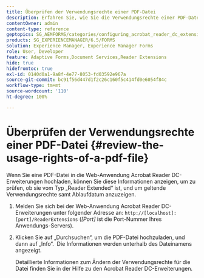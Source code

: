 ```yaml
---
title: Überprüfen der Verwendungsrechte einer PDF-Datei
description: Erfahren Sie, wie Sie die Verwendungsrechte einer PDF-Datei überprüfen.
contentOwner: admin
content-type: reference
geptopics: SG_AEMFORMS/categories/configuring_acrobat_reader_dc_extensions
products: SG_EXPERIENCEMANAGER/6.5/FORMS
solution: Experience Manager, Experience Manager Forms
role: User, Developer
feature: Adaptive Forms,Document Services,Reader Extensions
hide: true
hidefromtoc: true
exl-id: 0140d0a1-9a8f-4e77-8053-fd03592e967a
source-git-commit: bc91f56d447d1f2c26c160f5c414fd0e6054f84c
workflow-type: tm+mt
source-wordcount: '110'
ht-degree: 100%

---
```


# Überprüfen der Verwendungsrechte einer PDF-Datei {#review-the-usage-rights-of-a-pdf-file}

Wenn Sie eine PDF-Datei in die Web-Anwendung Acrobat Reader DC-Erweiterungen hochladen, können Sie diese Informationen anzeigen, um zu prüfen, ob sie vom Typ „Reader Extended“ ist, und um geltende Verwendungsrechte samt Ablaufdatum anzuzeigen.

1. Melden Sie sich bei der Web-Anwendung Acrobat Reader DC-Erweiterungen unter folgender Adresse an: `http://[localhost]:[port]/ReaderExtensions` (*[Port]* ist die Port-Nummer Ihres Anwendungs-Servers).
1. Klicken Sie auf „Durchsuchen“, um die PDF-Datei hochzuladen, und dann auf „Info“.  Die Informationen werden unterhalb des Dateinamens angezeigt.

   Detaillierte Informationen zum Ändern der Verwendungsrechte für die Datei finden Sie in der Hilfe zu den Acrobat Reader DC-Erweiterungen.
